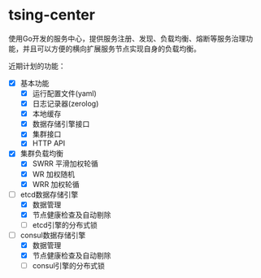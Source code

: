 # tsing-center
使用Go开发的服务中心，提供服务注册、发现、负载均衡、熔断等服务治理功能，并且可以方便的横向扩展服务节点实现自身的负载均衡。

近期计划的功能：
- [x] 基本功能
  - [x] 运行配置文件(yaml)
  - [x] 日志记录器(zerolog)
  - [x] 本地缓存
  - [x] 数据存储引擎接口
  - [x] 集群接口
  - [x] HTTP API
- [x] 集群负载均衡
  - [x] SWRR 平滑加权轮循
  - [x] WR 加权随机
  - [x] WRR 加权轮循
- [ ] etcd数据存储引擎
  - [x] 数据管理
  - [x] 节点健康检查及自动剔除
  - [ ] etcd引擎的分布式锁
- [ ] consul数据存储引擎
  - [x] 数据管理
  - [x] 节点健康检查及自动剔除
  - [ ] consul引擎的分布式锁
